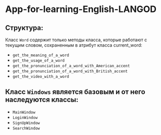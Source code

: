# App-for-learning-English-LANGOD
## Структура:
Класс `Word` содержит только методы класса, которые работают с текущим словом, сохраненным в атрибут класса current_word:
- `get_the_meaning_of_a_word`
- `get_the_usage_of_a_word`
- `get_the_pronunciation_of_a_word_with_American_accent`
- `get_the_pronunciation_of_a_word_with_British_accent`
- `get_the_video_with_a_word`

## Класс `Windows` является базовым и от него наследуются классы:
- `MainWindow`
- `LoginWindow`
- `SignUpWindow`
- `SearchWindow`
